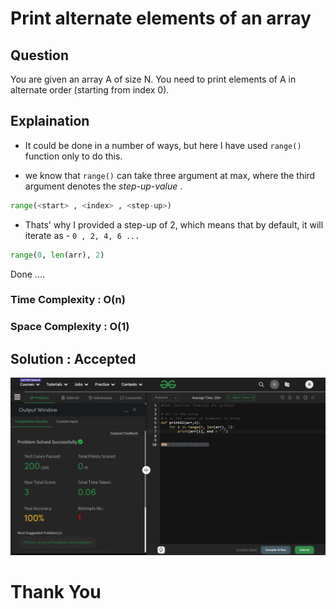 # Print alternate elements of an array

## Question
You are given an array A of size N. You need to print elements of A in alternate order (starting from index 0).

## Explaination
- It could be done in a number of ways, but here I have used `range()` function only to do this.

- we know that `range()` can take three argument at max, where the third argument denotes the *step-up-value* .
```python
range(<start> , <index> , <step-up>)
```

- Thats' why I provided a step-up of 2, which means that by default, it will iterate as - `0 , 2, 4, 6 ...`
```python
range(0, len(arr), 2)
```

Done ....

### Time Complexity : O(n)
### Space Complexity : O(1)

## Solution : Accepted 
![Solution](image.png)

# Thank You